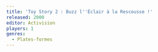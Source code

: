 ```yaml
---
title: 'Toy Story 2 : Buzz l''Éclair à la Rescousse !'
released: 2000
editor: Activision
players: 1
genres:
  - Plates-formes
---
```

